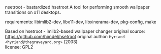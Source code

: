 nsetroot - bastardized hsetroot
  A tool for performing smooth wallpaper transitions on x11 desktops.
  
  requirements: libimlib2-dev, libx11-dev, libxinerama-dev, pkg-config, make

Based on hsetroot - imlib2-based wallpaper changer
  original source:  https://github.com/himdel/hsetroot
  original author: `Hyriand <hyriand@thegraveyard.org>` (2003)  
  license: GPL2  
